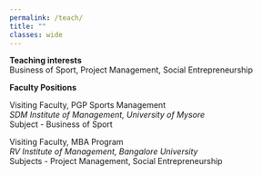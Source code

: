 ```yaml
---
permalink: /teach/
title: ""
classes: wide
---
```

**Teaching interests**  
Business of Sport, Project Management, Social Entrepreneurship

**Faculty Positions**  

Visiting Faculty, PGP Sports Management  
*SDM Institute of Management, University of Mysore*     
Subject - Business of Sport

Visiting Faculty, MBA Program   
*RV Institute of Management, Bangalore University*      
Subjects - Project Management, Social Entrepreneurship
